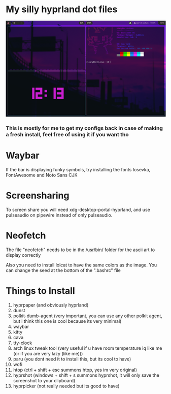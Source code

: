 # My silly hyprland dot files
![alt text](https://github.com/Kiaryy/DotFiles/blob/main/image.png)

### This is mostly for me to get my configs back in case of making a fresh install, feel free of using it if you want tho

# Waybar
If the bar is displaying funky symbols, try installing the fonts Iosevka, FontAwesome and Noto Sans CJK

# Screensharing
To screen share you will need xdg-desktop-portal-hyprland, and use pulseaudio on pipewire instead of only pulseaudio.

# Neofetch
The file "neofetch" needs to be in the /usr/bin/ folder for the ascii art to display correctly

Also you need to install lolcat to have the same colors as the image.
You can change the seed at the bottom of the ".bashrc" file

# Things to Install
1) hyprpaper (and obviously hyprland)
2) dunst
3) polkit-dumb-agent (very important, you can use any other polkit agent, but i think this one is cool because its very minimal) 
4) waybar
5) kitty
6) cava
7) tty-clock
8) arch linux tweak tool (very useful if u have room temperature iq like me (or if you are very lazy (like me)))
9) paru (you dont need it to install this, but its cool to have)
10) wofi
11) htop (ctrl + shift + esc summons htop, yes im very original)
12) hyprshot (windows + shift + s summons hyprshot, it will only save the screenshot to your clipboard)
18) hyprpicker (not really needed but its good to have)
